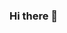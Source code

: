 ### Hi there 👋

<!--
**baek1246/baek1246** is a ✨ _special_ ✨ repository because its `README.md` (this file) appears on your GitHub profile.

Here are some ideas to get you started:

- 🔭 김
- 🌱 예
- 👯 서
- 🤔 가천대학교
- 💬 202334273
- 📫 소프트웨어전공
- 😄 
- ⚡ 
--> 
